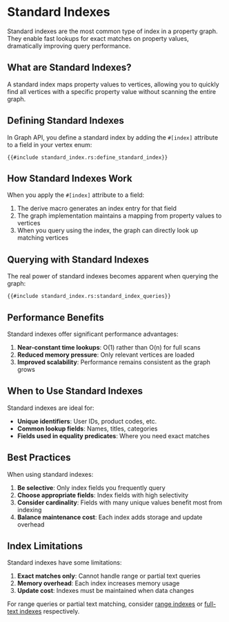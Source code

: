 # Standard Indexes

Standard indexes are the most common type of index in a property graph. They enable fast lookups for exact matches on
property values, dramatically improving query performance.

## What are Standard Indexes?

A standard index maps property values to vertices, allowing you to quickly find all vertices with a specific property
value without scanning the entire graph.

## Defining Standard Indexes

In Graph API, you define a standard index by adding the `#[index]` attribute to a field in your vertex enum:

```rust,noplayground
{{#include standard_index.rs:define_standard_index}}
```

## How Standard Indexes Work

When you apply the `#[index]` attribute to a field:

1. The derive macro generates an index entry for that field
2. The graph implementation maintains a mapping from property values to vertices
3. When you query using the index, the graph can directly look up matching vertices

## Querying with Standard Indexes

The real power of standard indexes becomes apparent when querying the graph:

```rust,noplayground
{{#include standard_index.rs:standard_index_queries}}
```

## Performance Benefits

Standard indexes offer significant performance advantages:

1. **Near-constant time lookups**: O(1) rather than O(n) for full scans
2. **Reduced memory pressure**: Only relevant vertices are loaded
3. **Improved scalability**: Performance remains consistent as the graph grows

## When to Use Standard Indexes

Standard indexes are ideal for:

- **Unique identifiers**: User IDs, product codes, etc.
- **Common lookup fields**: Names, titles, categories
- **Fields used in equality predicates**: Where you need exact matches

## Best Practices

When using standard indexes:

1. **Be selective**: Only index fields you frequently query
2. **Choose appropriate fields**: Index fields with high selectivity
3. **Consider cardinality**: Fields with many unique values benefit most from indexing
4. **Balance maintenance cost**: Each index adds storage and update overhead

## Index Limitations

Standard indexes have some limitations:

1. **Exact matches only**: Cannot handle range or partial text queries
2. **Memory overhead**: Each index increases memory usage
3. **Update cost**: Indexes must be maintained when data changes

For range queries or partial text matching, consider [range indexes](./range_index.md)
or [full-text indexes](./full_text_index.md) respectively.